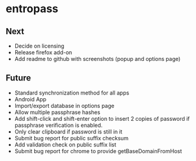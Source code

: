 entropass
=========

Next
----
* Decide on licensing
* Release firefox add-on
* Add readme to github with screenshots (popup and options page)

Future
------
* Standard synchronization method for all apps
* Android App
* Import/export database in options page
* Allow multiple passphrase hashes
* Add shift-click and shift-enter option to insert 2 copies of password 
    if passphrase verification is enabled.
* Only clear clipboard if password is still in it
* Submit bug report for public suffix checksum
* Add validation check on public suffix list
* Submit bug report for chrome to provide getBaseDomainFromHost
